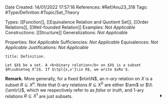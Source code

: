 <div class="topSpace"></div>

Date Created: 14/01/2022 17:57:16
References: #Ref/Anu23_318
Tags: #Type/Definition #Topic/Set_Theory

Types: [[Function]], [[Equivalence Relation and Quotient Set]], [[Order Relations]], [[Well-founded Relation]]
Examples: <i>Not Applicable</i> 
Constructions: [[Structure]]
Generalizations: <i>Not Applicable</i>

Properties: <i>Not Applicable</i>
Sufficiencies: <i>Not Applicable</i>
Equivalences: <i>Not Applicable</i>
Justifications: <i>Not Applicable</i>

``` ad-Definition
title: Definition.

Let $X$ be a set. A <b>binary relation</b> on $X$ is a subset $R\subseteq X^2$. If $\tpl{x,x'}\in R$, we write $xRx'$.

```

<b>Remark.</b> More generally, for a fixed $n\in\N$, an <i>$n$-ary</i> relation on $X$ is a subset $R\subseteq X^n$. Note that $0$-ary relations $R\subseteq X^0$ are either $\em$ or $\l\{\em\r\}$, which we respectively refer to as <i>false</i> or <i>truth</i>, and $1$-ary relations $R\subseteq X^1$ are just subsets.<span style="float:right;">$\blacklozenge$</span>
